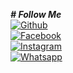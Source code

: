 <i><b># Follow Me</b></i> <br>
[![Github](https://img.shields.io/badge/Github-SilentVirtualCriminalGang-dimgray?style=flat-square&logo=github)](https://github.com/SilentVirtualCriminalGang)<br>
[![Facebook](https://img.shields.io/badge/Facebook-WHO.AM.I.X0-blue?style=flat-square&logo=facebook)](https://www.facebook.com/WHO.AM.I.X0)<br>
[![Instagram](https://img.shields.io/badge/Instagram-who_am_i_x00-hotpink?style=flat-square&logo=instagram)](https://instagram.com/who_am_i_x00)<br>
[![Whatsapp](https://img.shields.io/badge/Whatsapp-SilentVirtualCriminalGang-deepgreen?style=flat-square&logo=whatsapp)](https://wa.me/8801873561165)


